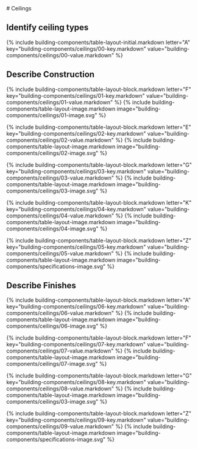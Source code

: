 <div data-role="collapsible" data-inset="false">
# Ceilings

<dl>

## <span class="caps">**Identify ceiling types**</span>

{% include building-components/table-layout-initial.markdown letter="A" key="building-components/ceilings/00-key.markdown" value="building-components/ceilings/00-value.markdown" %}


## <span class="caps">**Describe** Construction</span>


{% include building-components/table-layout-block.markdown letter="F" key="building-components/ceilings/01-key.markdown" value="building-components/ceilings/01-value.markdown" %}
{% include building-components/table-layout-image.markdown image="building-components/ceilings/01-image.svg" %}

{% include building-components/table-layout-block.markdown letter="E" key="building-components/ceilings/02-key.markdown" value="building-components/ceilings/02-value.markdown"  %}
{% include building-components/table-layout-image.markdown image="building-components/ceilings/02-image.svg" %}

{% include building-components/table-layout-block.markdown letter="G" key="building-components/ceilings/03-key.markdown" value="building-components/ceilings/03-value.markdown"  %}
{% include building-components/table-layout-image.markdown image="building-components/ceilings/03-image.svg" %}

{% include building-components/table-layout-block.markdown letter="K" key="building-components/ceilings/04-key.markdown" value="building-components/ceilings/04-value.markdown"  %}
{% include building-components/table-layout-image.markdown image="building-components/ceilings/04-image.svg" %}

{% include building-components/table-layout-block.markdown letter="Z" key="building-components/ceilings/05-key.markdown" value="building-components/ceilings/05-value.markdown"  %}
{% include building-components/table-layout-image.markdown image="building-components/specifications-image.svg" %}

## <span class="caps">**Describe** Finishes</span>

{% include building-components/table-layout-block.markdown letter="A" key="building-components/ceilings/06-key.markdown" value="building-components/ceilings/06-value.markdown"  %}
{% include building-components/table-layout-image.markdown image="building-components/ceilings/06-image.svg" %}

{% include building-components/table-layout-block.markdown letter="F" key="building-components/ceilings/07-key.markdown" value="building-components/ceilings/07-value.markdown"  %}
{% include building-components/table-layout-image.markdown image="building-components/ceilings/07-image.svg" %}

{% include building-components/table-layout-block.markdown letter="G" key="building-components/ceilings/08-key.markdown" value="building-components/ceilings/08-value.markdown"  %}
{% include building-components/table-layout-image.markdown image="building-components/ceilings/03-image.svg" %}

{% include building-components/table-layout-block.markdown letter="Z" key="building-components/ceilings/09-key.markdown" value="building-components/ceilings/09-value.markdown"  %}
{% include building-components/table-layout-image.markdown image="building-components/specifications-image.svg" %}


</dl>
</div>
